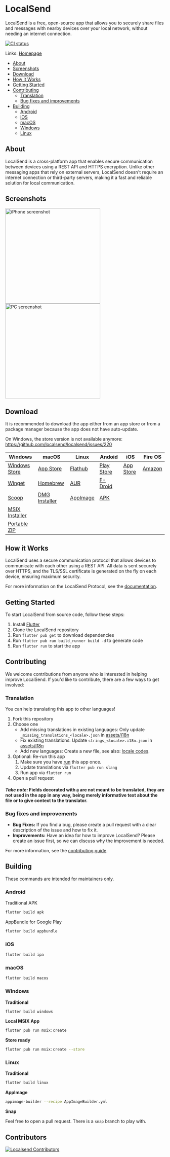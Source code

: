 # LocalSend

LocalSend is a free, open-source app that allows you to securely share files and messages with nearby devices over your local network, without needing an internet connection.

[![CI status][ci-badge]][ci-workflow]

[ci-badge]: https://github.com/localsend/localsend/actions/workflows/ci.yml/badge.svg
[ci-workflow]: https://github.com/localsend/localsend/actions/workflows/ci.yml

Links: [Homepage](https://localsend.org)

- [About](#about)
- [Screenshots](#screenshots)
- [Download](#download)
- [How it Works](#how-it-works)
- [Getting Started](#getting-started)
- [Contributing](#contributing)
  - [Translation](#translation)
  - [Bug fixes and improvements](#bug-fixes-and-improvements)
- [Building](#building)
  - [Android](#android)
  - [iOS](#ios)
  - [macOS](#macos)
  - [Windows](#windows)
  - [Linux](#linux)

## About

LocalSend is a cross-platform app that enables secure communication between devices using a REST API and HTTPS encryption. Unlike other messaging apps that rely on external servers, LocalSend doesn't require an internet connection or third-party servers, making it a fast and reliable solution for local communication.

## Screenshots

<img src="https://localsend.org/img/screenshot-iphone.webp" alt="iPhone screenshot" height="300"/> <img src="https://localsend.org/img/screenshot-pc.webp" alt="PC screenshot" height="300"/>

## Download

It is recommended to download the app either from an app store or from a package manager because the app does not have auto-update.

On Windows, the store version is not available anymore: <https://github.com/localsend/localsend/issues/220>

| Windows                  | macOS                   | Linux              | Andoid         | iOS           | Fire OS    |
|--------------------------|-------------------------|--------------------|----------------|---------------|------------|
| [Windows Store][]        | [App Store][]           | [Flathub][]        | [Play Store][] | [App Store][] | [Amazon][] |
| [Winget][]               | [Homebrew][]            | [AUR][]            | [F-Droid][]    |               |            |
| [Scoop][]                | [DMG Installer][latest] | [AppImage][latest] | [APK][latest]  |               |            |
| [MSIX Installer][latest] |                         |                    |                |               |            |
| [Portable ZIP][latest]   |                         |                    |                |               |            |

[windows store]: https://www.microsoft.com/store/apps/9NCB4Z0TZ6RR
[app store]: https://apps.apple.com/us/app/localsend/id1661733229
[play store]: https://play.google.com/store/apps/details?id=org.localsend.localsend_app
[f-droid]: https://f-droid.org/packages/org.localsend.localsend_app
[amazon]: https://www.amazon.com/dp/B0BW6MP732
[winget]: https://github.com/microsoft/winget-pkgs/tree/master/manifests/l/LocalSend/LocalSend
[scoop]: https://github.com/ScoopInstaller/Extras/blob/master/bucket/localsend.json
[homebrew]: https://github.com/localsend/homebrew-localsend
[flathub]: https://flathub.org/apps/details/org.localsend.localsend_app
[aur]: https://aur.archlinux.org/packages/localsend-bin
[latest]: https://github.com/localsend/localsend/releases/latest

## How it Works

LocalSend uses a secure communication protocol that allows devices to communicate with each other using a REST API. All data is sent securely over HTTPS, and the TLS/SSL certificate is generated on the fly on each device, ensuring maximum security.

For more information on the LocalSend Protocol, see the [documentation](https://github.com/localsend/protocol).

## Getting Started

To start LocalSend from source code, follow these steps:

1. Install [Flutter](https://flutter.dev)
2. Clone the LocalSend repository
3. Run `flutter pub get` to download dependencies
4. Run `flutter pub run build_runner build -d` to generate code
5. Run `flutter run` to start the app

## Contributing

We welcome contributions from anyone who is interested in helping improve LocalSend. If you'd like to contribute, there are a few ways to get involved:

### Translation

You can help translating this app to other languages!

1. Fork this repository
2. Choose one
   - Add missing translations in existing languages: Only update `_missing_translations_<locale>.json` in [assets/i18n][i18n]
   - Fix existing translations: Update `strings_<locale>.i18n.json` in [assets/i18n][i18n]
   - Add new languages: Create a new file, see also: [locale codes][].
3. Optional: Re-run this app
   1. Make sure you have [run](#getting-started) this app once.
   2. Update translations via `flutter pub run slang`
   3. Run app via `flutter run`
4. Open a pull request

[i18n]: https://github.com/localsend/localsend/tree/main/assets/i18n
[locale codes]: https://saimana.com/list-of-country-locale-code/

#### _Take note:_ Fields decorated with `@` are not meant to be translated, they are not used in the app in any way, being merely informative text about the file or to give context to the translator.

### Bug fixes and improvements

- **Bug Fixes:** If you find a bug, please create a pull request with a clear description of the issue and how to fix it.
- **Improvements:** Have an idea for how to improve LocalSend? Please create an issue first, so we can discuss why the improvement is needed.

For more information, see the [contributing guide](https://github.com/localsend/localsend/blob/main/CONTRIBUTING.md).

## Building

These commands are intended for maintainers only.

### Android

Traditional APK

```bash
flutter build apk
```

AppBundle for Google Play

```bash
flutter build appbundle
```

### iOS

```bash
flutter build ipa
```

### macOS

```bash
flutter build macos
```

### Windows

**Traditional**

```bash
flutter build windows
```

**Local MSIX App**

```bash
flutter pub run msix:create
```

**Store ready**

```bash
flutter pub run msix:create --store
```

### Linux

**Traditional**

```bash
flutter build linux
```

**AppImage**

```bash
appimage-builder --recipe AppImageBuilder.yml
```

**Snap**

Feel free to open a pull request. There is a `snap` branch to play with.

## Contributors

<a href="https://github.com/localsend/localsend/graphs/contributors">
  <img src="https://contrib.rocks/image?repo=localsend/localsend"  alt="Localsend Contributors"/>
</a>
